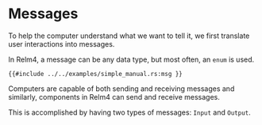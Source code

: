 # Messages 

To help the computer understand what we want to tell it, we first translate user interactions into messages.

In Relm4, a message can be any data type, but most often, an `enum` is used. 

```rust,no_run,noplayground
{{#include ../../examples/simple_manual.rs:msg }}
```

Computers are capable of both sending and receiving messages and similarly, components in Relm4 can send and receive messages.

This is accomplished by having two types of messages: `Input` and `Output`.
